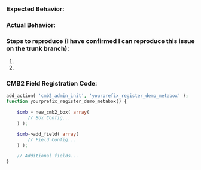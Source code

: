 <!-- Before posting a new issue, please check if your issue is addressed in the CMB2 Wiki Troubleshooting page: https://github.com/WebDevStudios/CMB2/wiki/Troubleshooting -->
### Expected Behavior:



### Actual Behavior:



### Steps to reproduce (I have confirmed I can reproduce this issue on the trunk branch):

1.  
2.  

### CMB2 Field Registration Code:

```php
add_action( 'cmb2_admin_init', 'yourprefix_register_demo_metabox' );
function yourprefix_register_demo_metabox() {

	$cmb = new_cmb2_box( array(
		// Box Config...
	) );

	$cmb->add_field( array(
		// Field Config...
	) );

	// Additional fields...
}
```
